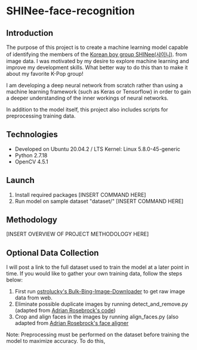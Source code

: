 # SHINee-face-recognition

## Introduction
The purpose of this project is to create a machine learning model capable of identifying the members of the [Korean boy group SHINee(샤이니)](https://youtu.be/7z62LsMQ-_g?t=98 "SHINee(샤이니)"). from image data.
I was motivated by my desire to explore machine learning and improve my development skills. What better way to do this than to make it about my favorite K-Pop group!

I am developing a deep neural network from scratch rather than using a machine learning framework (such as Keras or Tensorflow) in order to gain a deeper understanding of the inner workings of neural networks.

In addition to the model itself, this project also includes scripts for preprocessing training data. 


## Technologies
* Developed on Ubuntu 20.04.2  /  LTS Kernel: Linux 5.8.0-45-generic
* Python 2.7.18
* OpenCV 4.5.1

## Launch

1. Install required packages [INSERT COMMAND HERE]
2. Run model on sample dataset "dataset/" [INSERT COMMAND HERE]

## Methodology
[INSERT OVERVIEW OF PROJECT METHODOLOGY HERE]

## Optional Data Collection
I will post a link to the full dataset used to train the model at a later point in time. If you would like to gather your own training data, follow the steps below:
1. First run [ostrolucky's Bulk-Bing-Image-Downloader](https://github.com/ostrolucky/Bulk-Bing-Image-downloader "Bulk-Bing-Image-Downloader") to get raw image data from web.
2. Eliminate possible duplicate images by running detect_and_remove.py (adapted from [Adrian Rosebrock's code](https://www.pyimagesearch.com/2020/04/20/detect-and-remove-duplicate-images-from-a-dataset-for-deep-learning/ "detect and remove duplicate images from a dataset")) 
3. Crop and align faces in the images by running align_faces.py (also adapted from [Adrian Rosebrock's face aligner](https://www.pyimagesearch.com/2017/05/22/face-alignment-with-opencv-and-python/ "face alignment")

Note: Preprocessing must be performed on the dataset before training the model to maximize accuracy. To do this, 
